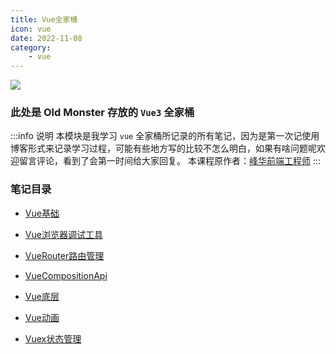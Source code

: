 ```yaml
---
title: Vue全家桶
icon: vue
date: 2022-11-08
category:
    - vue
---
```


![](https://image.zswei.xyz/img/202211271450619.png)

### 此处是 Old Monster 存放的 `Vue3` 全家桶
:::info 说明
本模块是我学习 `vue` 全家桶所记录的所有笔记，因为是第一次记使用博客形式来记录学习过程，可能有些地方写的比较不怎么明白，如果有啥问题呢欢迎留言评论，看到了会第一时间给大家回复。
本课程原作者：[峰华前端工程师](https://zxuqian.cn/)
:::

### 笔记目录

- [Vue基础](./Vue/README.md)

- [Vue浏览器调试工具](./VueProjectdeployment/VueProjectdeployment-1.md)

- [VueRouter路由管理](./VueRouter/README.md)

- [VueCompositionApi](./VueCompositonApi/compositionApi-1.md)

- [Vue底层](./VueBottom/README.md)

- [Vue动画](./VueTransition/README.md)

- [Vuex状态管理](./VueX/README.md)